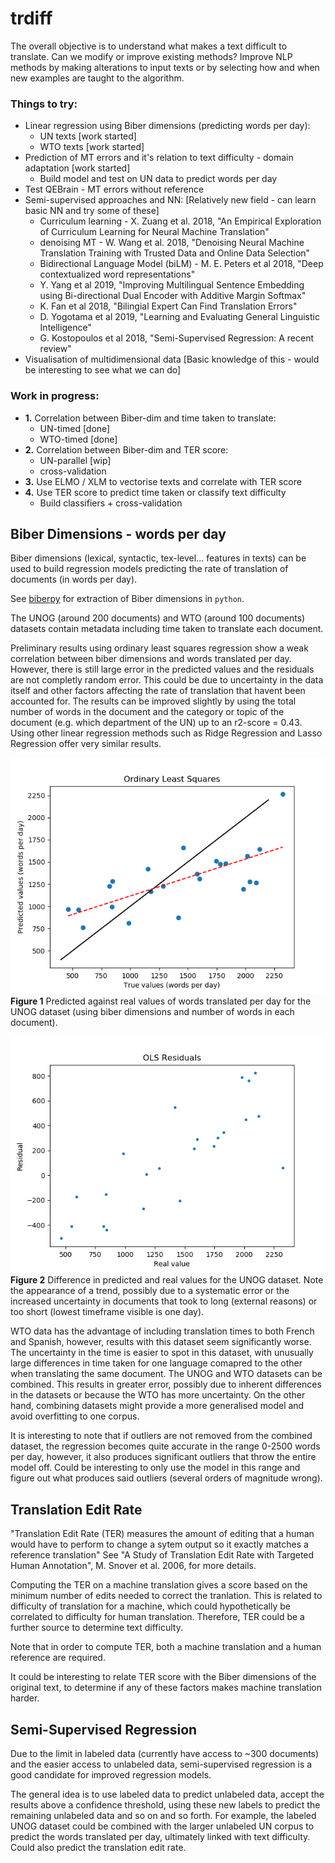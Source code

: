 # trdiff

The overall objective is to understand what makes a text difficult to translate.
Can we modify or improve existing methods? 
Improve NLP methods by making alterations to input texts or by selecting how and when new examples are taught to the algorithm. 

### Things to try:

- Linear regression using Biber dimensions (predicting words per day):
  + UN texts  [work started]
  + WTO texts [work started]
- Prediction of MT errors and it's relation to text difficulty - domain adaptation [work started]
  + Build model and test on UN data to predict words per day
- Test QEBrain - MT errors without reference
- Semi-supervised approaches and NN: [Relatively new field - can learn basic NN and try some of these]
  + Curriculum learning - X. Zuang et al. 2018, "An Empirical Exploration of Curriculum Learning for Neural Machine Translation" 
  + denoising MT - W. Wang et al. 2018, "Denoising Neural Machine Translation Training with Trusted Data and Online Data Selection"
  + Bidirectional Language Model (biLM) - M. E. Peters et al 2018, "Deep contextualized word representations" 
  + Y. Yang et al 2019, "Improving Multilingual Sentence Embedding using Bi-directional Dual Encoder with Additive Margin Softmax"
  + K. Fan et al 2018, "Bilingial Expert Can Find Translation Errors"
  + D. Yogotama et al 2019, "Learning and Evaluating General Linguistic Intelligence"
  + G. Kostopoulos et al 2018, "Semi-Supervised Regression: A recent review"
- Visualisation of multidimensional data [Basic knowledge of this - would be interesting to see what we can do]

### Work in progress:

- **1.** Correlation between Biber-dim and time taken to translate:    
    + UN-timed [done]    
    + WTO-timed [done]    
- **2.** Correlation between Biber-dim and TER score:    
    + UN-parallel [wip]    
    + cross-validation    
- **3.** Use ELMO / XLM to vectorise texts and correlate with TER score    
- **4.** Use TER score to predict time taken or classify text difficulty    
    + Build classifiers + cross-validation    

## Biber Dimensions - words per day

Biber dimensions (lexical, syntactic, tex-level... features in texts) can be used to build regression models predicting the rate of translation of documents (in words per day).

See [biberpy](https://github.com/ssharoff/biberpy) for extraction of Biber dimensions in `python`. 

The UNOG (around 200 documents) and WTO (around 100 documents) datasets contain metadata including time taken to translate each document. 

Preliminary results using ordinary least squares regression show a weak correlation between biber dimensions and words translated per day. However, there is still large error in the predicted values and the residuals are not completly random error. This could be due to uncertainty in the data itself and other factors affecting the rate of translation that havent been accounted for. The results can be improved slightly by using the total number of words in the document and the category or topic of the document (e.g. which department of the UN) up to an r2-score = 0.43. Using other linear regression methods such as Ridge Regression and Lasso Regression offer very similar results.  

![UN_OLS](img/un_wpd_ols.png)    
**Figure 1** Predicted against real values of words translated per day for the UNOG dataset (using biber dimensions and number of words in each document).

![UN_OLS_Residuals](img/un_wpd_ols_residuals.png)    
**Figure 2** Difference in predicted and real values for the UNOG dataset. Note the appearance of a trend, possibly due to a systematic error or the increased uncertainty in documents that took to long (external reasons) or too short (lowest timeframe visible is one day).

WTO data has the advantage of including translation times to both French and Spanish, however, results with this dataset seem significantly worse. The uncertainty in the time is easier to spot in this dataset, with unusually large differences in time taken for one language comapred to the other when translating the same document. The UNOG and WTO datasets can be combined. This results in greater error, possibly due to inherent differences in the datasets or because the WTO has more uncertainty. On the other hand, combining datasets might provide a more generalised model and avoid overfitting to one corpus. 

It is interesting to note that if outliers are not removed from the combined dataset, the regression becomes quite accurate in the range 0-2500 words per day, however, it also produces significant outliers that throw the entire model off. Could be interesting to only use the model in this range and figure out what produces said outliers (several orders of magnitude wrong).

## Translation Edit Rate
"Translation Edit Rate (TER) measures the amount of editing that a human would have to perform to change a sytem output so it exactly matches a reference translation" See "A Study of Translation Edit Rate with Targeted Human Annotation", M. Snover et al. 2006, for more details.

Computing the TER on a machine translation gives a score based on the minimum number of edits needed to correct the tranlation. This is related to difficulty of translation for a machine, which could hypothetically be correlated to difficulty for human translation. Therefore, TER could be a further source to determine text difficulty. 

Note that in order to compute TER, both a machine translation and a human reference are required. 

It could be interesting to relate TER score with the Biber dimensions of the original text, to determine if any of these factors makes machine translation harder.

## Semi-Supervised Regression
Due to the limit in labeled data (currently have access to ~300 documents) and the easier access to unlabeled data, semi-supervised regression is a good candidate for improved regression models.

The general idea is to use labeled data to predict unlabeled data, accept the results above a confidence threshold, using these new labels to predict the remaining unlabeled data and so on and so forth. For example, the labeled UNOG dataset could be combined with the larger unlabeled UN corpus to predict the words translated per day, ultimately linked with text difficulty. Could also predict the translation edit rate.
